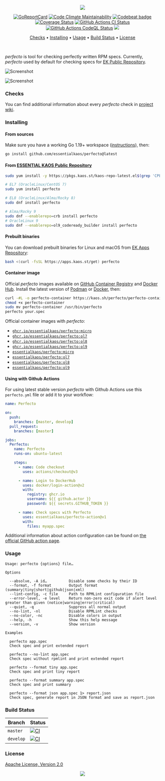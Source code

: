 <p align="center"><a href="#readme"><img src="https://gh.kaos.st/perfecto.svg"/></a></p>

<p align="center">
  <a href="https://kaos.sh/r/perfecto"><img src="https://kaos.sh/r/perfecto.svg" alt="GoReportCard" /></a>
  <a href="https://kaos.sh/l/perfecto"><img src="https://kaos.sh/l/19f019d1310c2cb69b29.svg" alt="Code Climate Maintainability" /></a>
  <a href="https://kaos.sh/b/perfecto"><img src="https://kaos.sh/b/74af2307-8aa2-48eb-afd5-2ae3620a1149.svg" alt="Codebeat badge" /></a>
  <br/>
  <a href="https://kaos.sh/c/perfecto"><img src="https://kaos.sh/c/perfecto.svg" alt="Coverage Status" /></a>
  <a href="https://kaos.sh/w/perfecto/ci"><img src="https://kaos.sh/w/perfecto/ci.svg" alt="GitHub Actions CI Status" /></a>
  <a href="https://kaos.sh/w/perfecto/codeql"><img src="https://kaos.sh/w/perfecto/codeql.svg" alt="GitHub Actions CodeQL Status" /></a>
  <a href="#license"><img src="https://gh.kaos.st/apache2.svg"></a>
</p>

<p align="center"><a href="#checks">Checks</a> • <a href="#installing">Installing</a> • <a href="#usage">Usage</a> • <a href="#build-status">Build Status</a> • <a href="#license">License</a></p>

<br/>

_perfecto_ is tool for checking perfectly written RPM specs. Currently, _perfecto_ used by default for checking specs for [EK Public Repository](https://yum.kaos.st).

![Screenshot](https://gh.kaos.st/perfecto.png)

![Screenshot](https://gh.kaos.st/perfecto2.png)

### Checks

You can find additional information about every _perfecto_ check in [project wiki](https://github.com/essentialkaos/perfecto/wiki).

### Installing

#### From sources

Make sure you have a working Go 1.19+ workspace ([instructions](https://go.dev/doc/install)), then:

```bash
go install github.com/essentialkaos/perfecto@latest
```

#### From [ESSENTIAL KAOS Public Repository](https://pkgs.kaos.st)

```bash
sudo yum install -y https://pkgs.kaos.st/kaos-repo-latest.el$(grep 'CPE_NAME' /etc/os-release | tr -d '"' | cut -d':' -f5).noarch.rpm

# EL7 (OracleLinux/CentOS 7)
sudo yum install perfecto

# EL8 (OracleLinux/Alma/Rocky 8)
sudo dnf install perfecto

# Alma/Rocky 9
sudo dnf --enablerepo=crb install perfecto
# OracleLinux 9
sudo dnf --enablerepo=ol9_codeready_builder install perfecto
```

#### Prebuilt binaries

You can download prebuilt binaries for Linux and macOS from [EK Apps Repository](https://apps.kaos.st/perfecto/latest):

```bash
bash <(curl -fsSL https://apps.kaos.st/get) perfecto
```

#### Container image

Official _perfecto_ images available on [GitHub Container Registry](https://kaos.sh/p/perfecto) and [Docker Hub](https://kaos.sh/d/perfecto). Install the latest version of [Podman](https://podman.io/getting-started/installation.html) or [Docker](https://docs.docker.com/engine/install/), then:

```bash
curl -#L -o perfecto-container https://kaos.sh/perfecto/perfecto-container
chmod +x perfecto-container
sudo mv perfecto-container /usr/bin/perfecto
perfecto your.spec
```

Official container images with _perfecto_:

- [`ghcr.io/essentialkaos/perfecto:micro`](https://kaos.sh/p/perfecto)
- [`ghcr.io/essentialkaos/perfecto:ol7`](https://kaos.sh/p/perfecto)
- [`ghcr.io/essentialkaos/perfecto:ol8`](https://kaos.sh/p/perfecto)
- [`ghcr.io/essentialkaos/perfecto:ol9`](https://kaos.sh/p/perfecto)
- [`essentialkaos/perfecto:micro`](https://kaos.sh/d/perfecto)
- [`essentialkaos/perfecto:ol7`](https://kaos.sh/d/perfecto)
- [`essentialkaos/perfecto:ol8`](https://kaos.sh/d/perfecto)
- [`essentialkaos/perfecto:ol9`](https://kaos.sh/d/perfecto)

#### Using with Github Actions

For using latest stable version _perfecto_ with Github Actions use this `perfecto.yml` file or add it to your workflow:

```yaml
name: Perfecto

on:
  push:
    branches: [master, develop]
  pull_request:
    branches: [master]

jobs:
  Perfecto:
    name: Perfecto
    runs-on: ubuntu-latest

    steps:
      - name: Code checkout
        uses: actions/checkout@v3

      - name: Login to DockerHub
        uses: docker/login-action@v2
        with:
          registry: ghcr.io
          username: ${{ github.actor }}
          password: ${{ secrets.GITHUB_TOKEN }}

      - name: Check specs with Perfecto
        uses: essentialkaos/perfecto-action@v1
        with:
          files: myapp.spec
```

Additional information about action configuration can be found on [the official GitHub action page](https://github.com/marketplace/actions/ek-perfecto).

### Usage

```
Usage: perfecto {options} file…

Options

  --absolve, -A id…          Disable some checks by their ID
  --format, -f format        Output format (summary|tiny|short|github|json|xml)
  --lint-config, -c file     Path to RPMLint configuration file
  --error-level, -e level    Return non-zero exit code if alert level greater than given (notice|warning|error|critical)
  --quiet, -q                Suppress all normal output
  --no-lint, -nl             Disable RPMLint checks
  --no-color, -nc            Disable colors in output
  --help, -h                 Show this help message
  --version, -v              Show version

Examples

  perfecto app.spec
  Check spec and print extended report

  perfecto --no-lint app.spec
  Check spec without rpmlint and print extended report

  perfecto --format tiny app.spec
  Check spec and print tiny report

  perfecto --format summary app.spec
  Check spec and print summary

  perfecto --format json app.spec 1> report.json
  Check spec, generate report in JSON format and save as report.json
```

### Build Status

| Branch | Status |
|--------|--------|
| `master` | [![CI](https://kaos.sh/w/perfecto/ci.svg?branch=master)](https://kaos.sh/w/perfecto/ci?query=branch:master) |
| `develop` | [![CI](https://kaos.sh/w/perfecto/ci.svg?branch=develop)](https://kaos.sh/w/perfecto/ci?query=branch:develop) |

### License

[Apache License, Version 2.0](https://www.apache.org/licenses/LICENSE-2.0)

<p align="center"><a href="https://essentialkaos.com"><img src="https://gh.kaos.st/ekgh.svg"/></a></p>
